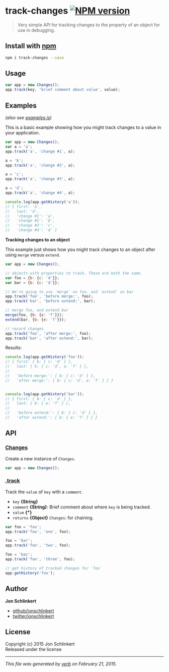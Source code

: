 # track-changes [![NPM version](https://badge.fury.io/js/track-changes.svg)](http://badge.fury.io/js/track-changes)

> Very simple API for tracking changes to the property of an object for use in debugging.

## Install with [npm](npmjs.org)

```bash
npm i track-changes --save
```

## Usage

```js
var app = new Changes();
app.track(key, 'brief comment about value', value);
```

## Examples

_(also see [examples.js](./examples.js))_

This is a basic example showing how you might track changes to a value in your application.

```js
var app = new Changes();
var a = 'a';
app.track('a', 'change #1', a);

a = 'b';
app.track('a', 'change #2', a);

a = 'c';
app.track('a', 'change #3', a);

a = 'd';
app.track('a', 'change #4', a);

console.log(app.getHistory('a'));
// { first: 'a',
//   last: 'd',
//   'change #1': 'a',
//   'change #2': 'b',
//   'change #3': 'c',
//   'change #4': 'd' }
```

**Tracking changes to an object**

This example just shows how you might track changes to an object after using `merge` versus `extend`.

```js
var app = new Changes();

// objects with properties to track. These are both the same.
var foo = {b: {c: 'd'}};
var bar = {b: {c: 'd'}};

// We're going to use `merge` on foo, and `extend` on bar
app.track('foo', 'before merge:', foo);
app.track('bar', 'before extend:', bar);

// merge foo, and extend bar
merge(foo, {b: {e: 'f'}});
extend(bar, {b: {e: 'f'}});

// record changes
app.track('foo', 'after merge:', foo);
app.track('bar', 'after extend:', bar);
```

Results:

```js
console.log(app.getHistory('foo'));
// { first: { b: { c: 'd' } },
//   last: { b: { c: 'd', e: 'f' } },
//
//   'before merge:': { b: { c: 'd' } },
//   'after merge:': { b: { c: 'd', e: 'f' } } }


console.log(app.getHistory('bar'));
// { first: { b: { c: 'd' } },
//   last: { b: { e: 'f' } },
//
//   'before extend:': { b: { c: 'd' } },
//   'after extend:': { b: { e: 'f' } } }
```

## API
### [Changes](index.js#L20)

Create a new instance of `Changes`.

```js
var app = new Changes();
```

### [.track](index.js#L48)

Track the `value` of `key` with a `comment`.

* `key` **{String}**    
* `comment` **{String}**: Brief comment about where `key` is being tracked.    
* `value` **{*}**    
* `returns` **{Object}** `Changes`: for chaining.  

```js
var foo = 'foo';
app.track('foo', 'one', foo);

foo = 'bar';
app.track('foo', 'two', foo);

foo = 'baz';
app.track('foo', 'three', foo);

// get history of tracked changes for `foo`
app.getHistory('foo');
```


## Author

**Jon Schlinkert**
 
+ [github/jonschlinkert](https://github.com/jonschlinkert)
+ [twitter/jonschlinkert](http://twitter.com/jonschlinkert) 

## License
Copyright (c) 2015 Jon Schlinkert  
Released under the  license

***

_This file was generated by [verb](https://github.com/assemble/verb) on February 21, 2015._
